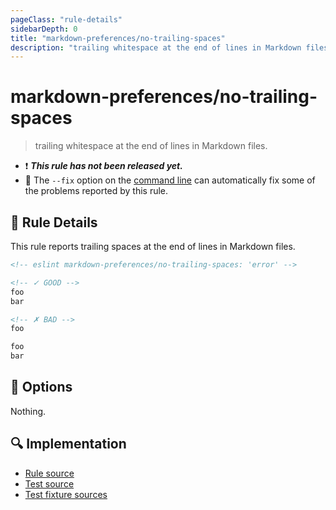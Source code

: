 ```yaml
---
pageClass: "rule-details"
sidebarDepth: 0
title: "markdown-preferences/no-trailing-spaces"
description: "trailing whitespace at the end of lines in Markdown files."
---
```


# markdown-preferences/no-trailing-spaces

> trailing whitespace at the end of lines in Markdown files.

- ❗ <badge text="This rule has not been released yet." vertical="middle" type="error"> **_This rule has not been released yet._** </badge>
- 🔧 The `--fix` option on the [command line](https://eslint.org/docs/user-guide/command-line-interface#fixing-problems) can automatically fix some of the problems reported by this rule.

## 📖 Rule Details

This rule reports trailing spaces at the end of lines in Markdown files.

<!-- eslint-skip -->

```md
<!-- eslint markdown-preferences/no-trailing-spaces: 'error' -->

<!-- ✓ GOOD -->
foo  
bar

<!-- ✗ BAD -->
foo  

foo  
bar  
```

## 🔧 Options

Nothing.

## 🔍 Implementation

- [Rule source](https://github.com/ota-meshi/eslint-plugin-markdown-preferences/blob/main/src/rules/no-trailing-spaces.ts)
- [Test source](https://github.com/ota-meshi/eslint-plugin-markdown-preferences/blob/main/tests/src/rules/no-trailing-spaces.ts)
- [Test fixture sources](https://github.com/ota-meshi/eslint-plugin-markdown-preferences/tree/main/tests/fixtures/rules/no-trailing-spaces)
